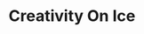 ---
layout: post
title:  "Creativity On Ice"
postImg: /images/coi_tiny.png
episodeNumber: 1
soundcloudPodcast: 420171512
spotifySong: 6rlk2I8TGW7n2zwMwOygoV?si=Lap0HOF9RBqgZ5TVoi7xwg
soundcloudStream: creativity-on-ice
---